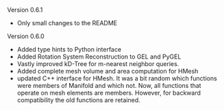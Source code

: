 Version 0.6.1
- Only small changes to the README

Version 0.6.0
- Added type hints to Python interface
- Added Rotation System Reconstruction to GEL and PyGEL
- Vastly improved kD-Tree for m-nearest neighbor queries.
- Added complete mesh volume and area computation for HMesh
- updated C++ interface for HMesh. It was a bit random which functions were members of Manifold and which not. Now, all functions that operate on mesh elements are members. However, for backward compatibility the old functions are retained.